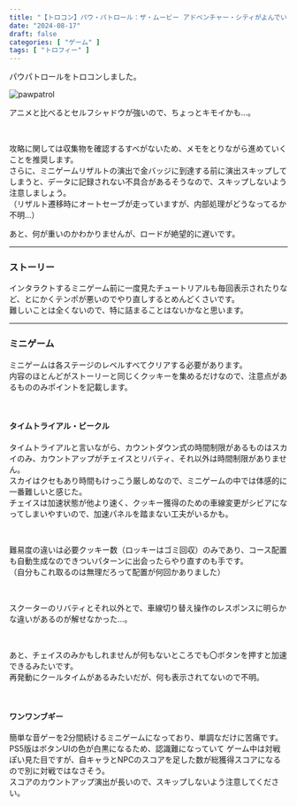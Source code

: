 ```yaml
---
title: "【トロコン】パウ・パトロール：ザ・ムービー アドベンチャー・シティがよんでいる"
date: "2024-08-17"
draft: false
categories: [ "ゲーム" ]
tags: [ "トロフィー" ] 
---
```


パウパトロールをトロコンしました。

![pawpatrol](/images/pawpatrol_trocon.jpg)

アニメと比べるとセルフシャドウが強いので、ちょっとキモイかも...。  

<br />

攻略に関しては収集物を確認するすべがないため、メモをとりながら進めていくことを推奨します。  
さらに、ミニゲームリザルトの演出で金バッジに到達する前に演出スキップしてしまうと、データに記録されない不具合があるそうなので、スキップしないよう注意しましょう。  
（リザルト遷移時にオートセーブが走っていますが、内部処理がどうなってるか不明...）

あと、何が重いのかわかりませんが、ロードが絶望的に遅いです。

---
### ストーリー
インタラクトするミニゲーム前に一度見たチュートリアルも毎回表示されたりなど、とにかくテンポが悪いのでやり直しするとめんどくさいです。  
難しいことは全くないので、特に詰まることはないかなと思います。

---
### ミニゲーム
ミニゲームは各ステージのレベルすべてクリアする必要があります。  
内容のほとんどがストーリーと同じくクッキーを集めるだけなので、注意点があるもののみポイントを記載します。

<br />

#### タイムトライアル・ビークル
タイムトライアルと言いながら、カウントダウン式の時間制限があるものはスカイのみ、カウントアップがチェイスとリバティ、それ以外は時間制限がありません。  
スカイはクセもあり時間もけっこう厳しめなので、ミニゲームの中では体感的に一番難しいと感じた。  
チェイスは加速状態が他より速く、クッキー獲得のための車線変更がシビアになってしまいやすいので、加速パネルを踏まない工夫がいるかも。

<br />

難易度の違いは必要クッキー数（ロッキーはゴミ回収）のみであり、コース配置も自動生成なのできついパターンに出会ったらやり直すのも手です。  
（自分もこれ取るのは無理だろって配置が何回かありました）

<br />

スクーターのリバティとそれ以外とで、車線切り替え操作のレスポンスに明らかな違いがあるのが解せなかった...。

<br />

あと、チェイスのみかもしれませんが何もないところでも〇ボタンを押すと加速できるみたいです。  
再発動にクールタイムがあるみたいだが、何も表示されてないので不明。

<br />

#### ワンワンブギー
簡単な音ゲーを2分間続けるミニゲームになっており、単調なだけに苦痛です。  
PS5版はボタンUIの色が白黒になるため、認識難になっていて
ゲーム中は対戦ぽい見た目ですが、自キャラとNPCのスコアを足した数が総獲得スコアになるので別に対戦ではなさそう。  
スコアのカウントアップ演出が長いので、スキップしないよう注意してください。